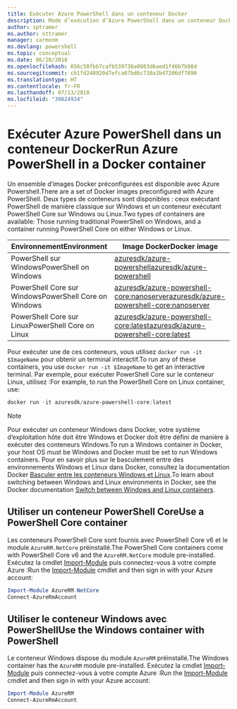 ```yaml
---
title: Exécuter Azure PowerShell dans un conteneur Docker
description: Mode d’exécution d’Azure PowerShell dans un conteneur Docker.
author: sptramer
ms.author: sttramer
manager: carmonm
ms.devlang: powershell
ms.topic: conceptual
ms.date: 06/20/2018
ms.openlocfilehash: 656c58fbb7cafb539736a0083d6aed1f46b7b98d
ms.sourcegitcommit: cb1fd248920d7efca67bd6c738a3b47206df7890
ms.translationtype: HT
ms.contentlocale: fr-FR
ms.lasthandoff: 07/13/2018
ms.locfileid: "39024934"
---
```

# <a name="run-azure-powershell-in-a-docker-container"></a><span data-ttu-id="2fddf-103">Exécuter Azure PowerShell dans un conteneur Docker</span><span class="sxs-lookup"><span data-stu-id="2fddf-103">Run Azure PowerShell in a Docker container</span></span>

<span data-ttu-id="2fddf-104">Un ensemble d’images Docker préconfigurées est disponible avec Azure Powershell.</span><span class="sxs-lookup"><span data-stu-id="2fddf-104">There are a set of Docker images preconfigured with Azure PowerShell.</span></span> <span data-ttu-id="2fddf-105">Deux types de conteneurs sont disponibles : ceux exécutant PowerShell de manière classique sur Windows et un conteneur exécutant PowerShell Core sur Windows ou Linux.</span><span class="sxs-lookup"><span data-stu-id="2fddf-105">Two types of containers are available: Those running traditional PowerShell on Windows, and a container running PowerShell Core on either Windows or Linux.</span></span>

| <span data-ttu-id="2fddf-106">Environnement</span><span class="sxs-lookup"><span data-stu-id="2fddf-106">Environment</span></span> | <span data-ttu-id="2fddf-107">Image Docker</span><span class="sxs-lookup"><span data-stu-id="2fddf-107">Docker image</span></span> |
|-------------|--------------|
| <span data-ttu-id="2fddf-108">PowerShell sur Windows</span><span class="sxs-lookup"><span data-stu-id="2fddf-108">PowerShell on Windows</span></span> | [<span data-ttu-id="2fddf-109">azuresdk/azure-powershell</span><span class="sxs-lookup"><span data-stu-id="2fddf-109">azuresdk/azure-powershell</span></span>](https://hub.docker.com/r/azuresdk/azure-powershell/) |
| <span data-ttu-id="2fddf-110">PowerShell Core sur Windows</span><span class="sxs-lookup"><span data-stu-id="2fddf-110">PowerShell Core on Windows</span></span> | [<span data-ttu-id="2fddf-111">azuresdk/azure-powershell-core:nanoserver</span><span class="sxs-lookup"><span data-stu-id="2fddf-111">azuresdk/azure-powershell-core:nanoserver</span></span>](https://hub.docker.com/r/azuresdk/azure-powershell-core/) |
| <span data-ttu-id="2fddf-112">PowerShell Core sur Linux</span><span class="sxs-lookup"><span data-stu-id="2fddf-112">PowerShell Core on Linux</span></span> | [<span data-ttu-id="2fddf-113">azuresdk/azure-powershell-core:latest</span><span class="sxs-lookup"><span data-stu-id="2fddf-113">azuresdk/azure-powershell-core:latest</span></span>](https://hub.docker.com/r/azuresdk/azure-powershell-core/) |

<span data-ttu-id="2fddf-114">Pour exécuter une de ces conteneurs, vous utilisez `docker run -it $ImageName` pour obtenir un terminal interactif.</span><span class="sxs-lookup"><span data-stu-id="2fddf-114">To run any of these containers, you use `docker run -it $ImageName` to get an interactive terminal.</span></span> <span data-ttu-id="2fddf-115">Par exemple, pour exécuter PowerShell Core sur le conteneur Linux, utilisez :</span><span class="sxs-lookup"><span data-stu-id="2fddf-115">For example, to run the PowerShell Core on Linux container, use:</span></span>

```powershell
docker run -it azuresdk/azure-powershell-core:latest
```

> [!NOTE]
> <span data-ttu-id="2fddf-116">Pour exécuter un conteneur Windows dans Docker, votre système d’exploitation hôte doit être Windows et Docker doit être défini de manière à exécuter des conteneurs Windows.</span><span class="sxs-lookup"><span data-stu-id="2fddf-116">To run a Windows container in Docker, your host OS must be Windows and Docker must be set to run Windows containers.</span></span> <span data-ttu-id="2fddf-117">Pour en savoir plus sur le basculement entre des environnements Windows et Linux dans Docker, consultez la documentation Docker [Basculer entre les conteneurs Windows et Linux](https://docs.docker.com/docker-for-windows/#switch-between-windows-and-linux-containers).</span><span class="sxs-lookup"><span data-stu-id="2fddf-117">To learn about switching between Windows and Linux environments in Docker, see the Docker documentation [Switch between Windows and Linux containers](https://docs.docker.com/docker-for-windows/#switch-between-windows-and-linux-containers).</span></span>

## <a name="use-a-powershell-core-container"></a><span data-ttu-id="2fddf-118">Utiliser un conteneur PowerShell Core</span><span class="sxs-lookup"><span data-stu-id="2fddf-118">Use a PowerShell Core container</span></span>

<span data-ttu-id="2fddf-119">Les conteneurs PowerShell Core sont fournis avec PowerShell Core v6 et le module `AzureRM.NetCore` préinstallé.</span><span class="sxs-lookup"><span data-stu-id="2fddf-119">The PowerShell Core containers come with PowerShell Core v6 and the `AzureRM.NetCore` module pre-installed.</span></span> <span data-ttu-id="2fddf-120">Exécutez la cmdlet [Import-Module](/powershell/module/microsoft.powershell.core/import-module) puis connectez-vous à votre compte Azure :</span><span class="sxs-lookup"><span data-stu-id="2fddf-120">Run the [Import-Module](/powershell/module/microsoft.powershell.core/import-module) cmdlet and then sign in with your Azure account:</span></span>

```powershell
Import-Module AzureRM.NetCore
Connect-AzureRmAccount
```

## <a name="use-the-windows-container-with-powershell"></a><span data-ttu-id="2fddf-121">Utiliser le conteneur Windows avec PowerShell</span><span class="sxs-lookup"><span data-stu-id="2fddf-121">Use the Windows container with PowerShell</span></span>

<span data-ttu-id="2fddf-122">Le conteneur Windows dispose du module `AzureRM` préinstallé.</span><span class="sxs-lookup"><span data-stu-id="2fddf-122">The Windows container has the `AzureRM` module pre-installed.</span></span> <span data-ttu-id="2fddf-123">Exécutez la cmdlet [Import-Module](/powershell/module/microsoft.powershell.core/import-module) puis connectez-vous à votre compte Azure :</span><span class="sxs-lookup"><span data-stu-id="2fddf-123">Run the [Import-Module](/powershell/module/microsoft.powershell.core/import-module) cmdlet and then sign in with your Azure account:</span></span>

```powershell
Import-Module AzureRM
Connect-AzureRmAccount
```